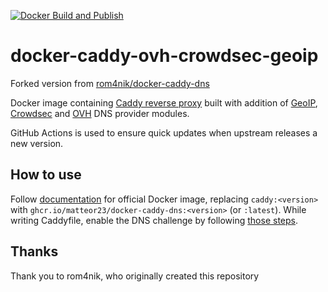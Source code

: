 [![Docker Build and Publish](https://github.com/MatteoR23/docker-caddy-dns-crowdsec-geoip/actions/workflows/cicd.yml/badge.svg)](https://github.com/MatteoR23/docker-caddy-dns-crowdsec-geoip/actions/workflows/cicd.yml)

# docker-caddy-ovh-crowdsec-geoip

Forked version from [rom4nik/docker-caddy-dns](https://github.com/rom4nik/docker-caddy-dns)

Docker image containing [Caddy reverse proxy](https://caddyserver.com/) built with addition of [GeoIP](https://github.com/porech/caddy-maxmind-geolocation), [Crowdsec](https://github.com/hslatman/caddy-crowdsec-bouncer) and [OVH](https://github.com/caddy-dns/ovh) DNS provider modules.

GitHub Actions is used to ensure quick updates when upstream releases a new version.

## How to use
Follow [documentation](https://hub.docker.com/_/caddy) for official Docker image, replacing `caddy:<version>` with `ghcr.io/matteor23/docker-caddy-dns:<version>` (or `:latest`). While writing Caddyfile, enable the DNS challenge by following [those steps](https://caddy.community/t/how-to-use-dns-provider-modules-in-caddy-2/8148#enabling-the-dns-challenge-5).

## Thanks
Thank you to rom4nik, who originally created this repository
